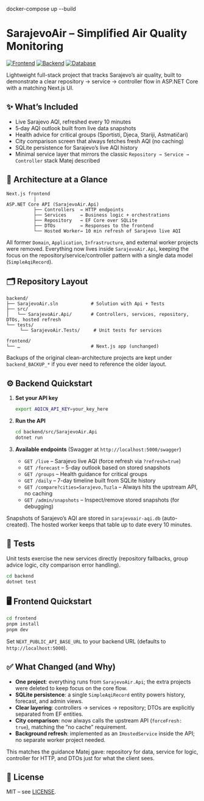 docker-compose up --build
# SarajevoAir – Simplified Air Quality Monitoring

[![Frontend](https://img.shields.io/badge/Frontend-Next.js%2014-blue)](https://nextjs.org/)
[![Backend](https://img.shields.io/badge/Backend-.NET%208-purple)](https://dotnet.microsoft.com/)
[![Database](https://img.shields.io/badge/Database-SQLite-green)](https://www.sqlite.org/)

Lightweight full-stack project that tracks Sarajevo’s air quality, built to demonstrate a clear repository → service → controller flow in ASP.NET Core with a matching Next.js UI.

## ✨ What’s Included

- Live Sarajevo AQI, refreshed every 10 minutes
- 5‑day AQI outlook built from live data snapshots
- Health advice for critical groups (Sportisti, Djeca, Stariji, Astmatičari)
- City comparison screen that always fetches fresh AQI (no caching)
- SQLite persistence for Sarajevo’s live AQI history
- Minimal service layer that mirrors the classic `Repository → Service → Controller` stack Matej described

## 🧱 Architecture at a Glance

```
Next.js frontend
          │
ASP.NET Core API (SarajevoAir.Api)
          ├── Controllers  → HTTP endpoints
          ├── Services     → Business logic + orchestrations
          ├── Repository   → EF Core over SQLite
          ├── DTOs         → Responses to the frontend
          └── Hosted Worker→ 10 min refresh of Sarajevo live AQI
```

All former `Domain`, `Application`, `Infrastructure`, and external worker projects were removed. Everything now lives inside `SarajevoAir.Api`, keeping the focus on the repository/service/controller pattern with a single data model (`SimpleAqiRecord`).

## 🗂️ Repository Layout

```
backend/
├── SarajevoAir.sln            # Solution with Api + Tests
├── src/
│   └── SarajevoAir.Api/       # Controllers, services, repository, DTOs, hosted refresh
└── tests/
     └── SarajevoAir.Tests/     # Unit tests for services

frontend/
└── …                          # Next.js app (unchanged)
```

Backups of the original clean-architecture projects are kept under `backend_BACKUP_*` if you ever need to reference the older layout.

## ⚙️ Backend Quickstart

1. **Set your API key**
    ```bash
    export AQICN_API_KEY=your_key_here
    ```

2. **Run the API**
    ```bash
    cd backend/src/SarajevoAir.Api
    dotnet run
    ```

3. **Available endpoints** (Swagger at `http://localhost:5000/swagger`)
    - `GET /live` – Sarajevo live AQI (force refresh via `?refresh=true`)
    - `GET /forecast` – 5-day outlook based on stored snapshots
    - `GET /groups` – Health guidance for critical groups
    - `GET /daily` – 7-day timeline built from SQLite history
    - `GET /compare?cities=Sarajevo,Tuzla` – Always hits the upstream API, no caching
    - `GET /admin/snapshots` – Inspect/remove stored snapshots (for debugging)

Snapshots of Sarajevo’s AQI are stored in `sarajevoair-aqi.db` (auto-created). The hosted worker keeps that table up to date every 10 minutes.

## 🧪 Tests

Unit tests exercise the new services directly (repository fallbacks, group advice logic, city comparison error handling).

```bash
cd backend
dotnet test
```

## 🖥️ Frontend Quickstart

```bash
cd frontend
pnpm install
pnpm dev
```

Set `NEXT_PUBLIC_API_BASE_URL` to your backend URL (defaults to `http://localhost:5000`).

## ✅ What Changed (and Why)

- **One project**: everything runs from `SarajevoAir.Api`; the extra projects were deleted to keep focus on the core flow.
- **SQLite persistence**: a single `SimpleAqiRecord` entity powers history, forecast, and admin views.
- **Clear layering**: controllers → services → repository; DTOs are explicitly separated from EF entities.
- **City comparison**: now always calls the upstream API (`forceFresh: true`), matching the “no cache” requirement.
- **Background refresh**: implemented as an `IHostedService` inside the API; no separate worker project needed.

This matches the guidance Matej gave: repository for data, service for logic, controller for HTTP, and DTOs just for what the client sees.

## 📄 License

MIT – see [LICENSE](LICENSE).
